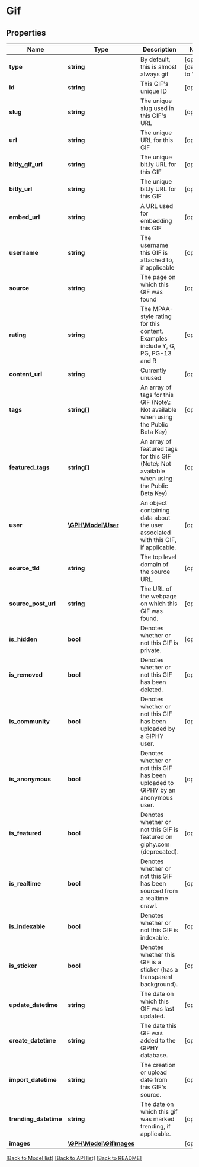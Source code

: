 # Gif

## Properties
Name | Type | Description | Notes
------------ | ------------- | ------------- | -------------
**type** | **string** | By default, this is almost always gif | [optional] [default to 'gif']
**id** | **string** | This GIF&#39;s unique ID | [optional] 
**slug** | **string** | The unique slug used in this GIF&#39;s URL | [optional] 
**url** | **string** | The unique URL for this GIF | [optional] 
**bitly_gif_url** | **string** | The unique bit.ly URL for this GIF | [optional] 
**bitly_url** | **string** | The unique bit.ly URL for this GIF | [optional] 
**embed_url** | **string** | A URL used for embedding this GIF | [optional] 
**username** | **string** | The username this GIF is attached to, if applicable | [optional] 
**source** | **string** | The page on which this GIF was found | [optional] 
**rating** | **string** | The MPAA-style rating for this content. Examples include Y, G, PG, PG-13 and R | [optional] 
**content_url** | **string** | Currently unused | [optional] 
**tags** | **string[]** | An array of tags for this GIF (Note\\: Not available when using the Public Beta Key) | [optional] 
**featured_tags** | **string[]** | An array of featured tags for this GIF (Note\\: Not available when using the Public Beta Key) | [optional] 
**user** | [**\GPH\Model\User**](User.md) | An object containing data about the user associated with this GIF, if applicable. | [optional] 
**source_tld** | **string** | The top level domain of the source URL. | [optional] 
**source_post_url** | **string** | The URL of the webpage on which this GIF was found. | [optional] 
**is_hidden** | **bool** | Denotes whether or not this GIF is private. | [optional] 
**is_removed** | **bool** | Denotes whether or not this GIF has been deleted. | [optional] 
**is_community** | **bool** | Denotes whether or not this GIF has been uploaded by a GIPHY user. | [optional] 
**is_anonymous** | **bool** | Denotes whether or not this GIF has been uploaded to GIPHY by an anonymous user. | [optional] 
**is_featured** | **bool** | Denotes whether or not this GIF is featured on giphy.com (deprecated). | [optional] 
**is_realtime** | **bool** | Denotes whether or not this GIF has been sourced from a realtime crawl. | [optional] 
**is_indexable** | **bool** | Denotes whether or not this GIF is indexable. | [optional] 
**is_sticker** | **bool** | Denotes whether this GIF is a sticker (has a transparent background). | [optional] 
**update_datetime** | **string** | The date on which this GIF was last updated. | [optional] 
**create_datetime** | **string** | The date this GIF was added to the GIPHY database. | [optional] 
**import_datetime** | **string** | The creation or upload date from this GIF&#39;s source. | [optional] 
**trending_datetime** | **string** | The date on which this gif was marked trending, if applicable. | [optional] 
**images** | [**\GPH\Model\GifImages**](GifImages.md) |  | [optional] 

[[Back to Model list]](../README.md#documentation-for-models) [[Back to API list]](../README.md#documentation-for-api-endpoints) [[Back to README]](../README.md)


